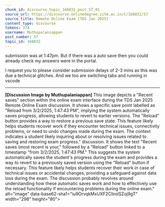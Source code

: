 ```yaml
---
chunk_id: discourse_topic_168832_post_57_01
source_url: https://discourse.onlinedegree.iitm.ac.in/t/168832/57
source_title: Remote Online Exam [TDS Jan 2025]
content_type: discourse
tokens: 374
username: Muthupalaniappan
post_number: 57
topic_id: 168832
---
```


 submission was at 1:47pm. But if there was a auto save then you could already check my answers were in the portal.

I request you to please consider submission delays of 2-3 mins as this was due a technical glitches. And we too are switching tabs and running in vscode

---

**[Discussion Image by Muthupalaniappan]** This image depicts a "Recent saves" section within the online exam interface during the TDS Jan 2025 Remote Online Exam discussion. It shows a specific save point labelled as "Reload from 3/2/2025, 1:47:43 PM", implying the system automatically saves progress, allowing students to revert to earlier versions. The "Reload" button provides a way to restore a previous save state. This feature likely helps students recover work if they encounter technical issues, connectivity problems, or need to undo changes made during the exam. The context indicates a student likely inquiring about or resolving issues related to saving and restoring exam progress." discussion. It shows the text "Recent saves (most recent is your," followed by a "Reload" button linked to a timestamp "from 3/2/2025, 1:47:43 PM." This suggests the system automatically saves the student's progress during the exam and provides a way to revert to a previously saved version using the "Reload" button if necessary. This feature likely helps students recover their work in case of technical issues or accidental changes, providing a safeguard against data loss during the exam. The discussion probably revolves around understanding how these automatic saves work and how to effectively use the reload functionality if encountering problems during the online exam." alt="image" data-base62-sha1="iu9OrvqkMxUXF2CIirolSZoj9gT" width="298" height="80">

